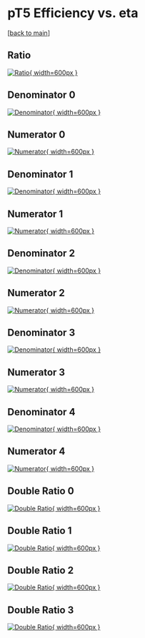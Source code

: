 # pT5 Efficiency vs. eta

[[back to main](./)]



## Ratio

[![Ratio](../mtv/var/pT5_vtr_211_1_eff_eta.png){ width=600px }](../mtv/var/pT5_vtr_211_1_eff_eta.pdf)

## Denominator 0

[![Denominator](../mtv/den/pT5_vtr_211_1_eff_eta_den0.png){ width=600px }](../mtv/den/pT5_vtr_211_1_eff_eta_den0.pdf)

## Numerator 0

[![Numerator](../mtv/num/pT5_vtr_211_1_eff_eta_num0.png){ width=600px }](../mtv/num/pT5_vtr_211_1_eff_eta_num0.pdf)

## Denominator 1

[![Denominator](../mtv/den/pT5_vtr_211_1_eff_eta_den1.png){ width=600px }](../mtv/den/pT5_vtr_211_1_eff_eta_den1.pdf)

## Numerator 1

[![Numerator](../mtv/num/pT5_vtr_211_1_eff_eta_num1.png){ width=600px }](../mtv/num/pT5_vtr_211_1_eff_eta_num1.pdf)

## Denominator 2

[![Denominator](../mtv/den/pT5_vtr_211_1_eff_eta_den2.png){ width=600px }](../mtv/den/pT5_vtr_211_1_eff_eta_den2.pdf)

## Numerator 2

[![Numerator](../mtv/num/pT5_vtr_211_1_eff_eta_num2.png){ width=600px }](../mtv/num/pT5_vtr_211_1_eff_eta_num2.pdf)

## Denominator 3

[![Denominator](../mtv/den/pT5_vtr_211_1_eff_eta_den3.png){ width=600px }](../mtv/den/pT5_vtr_211_1_eff_eta_den3.pdf)

## Numerator 3

[![Numerator](../mtv/num/pT5_vtr_211_1_eff_eta_num3.png){ width=600px }](../mtv/num/pT5_vtr_211_1_eff_eta_num3.pdf)

## Denominator 4

[![Denominator](../mtv/den/pT5_vtr_211_1_eff_eta_den4.png){ width=600px }](../mtv/den/pT5_vtr_211_1_eff_eta_den4.pdf)

## Numerator 4

[![Numerator](../mtv/num/pT5_vtr_211_1_eff_eta_num4.png){ width=600px }](../mtv/num/pT5_vtr_211_1_eff_eta_num4.pdf)

## Double Ratio 0

[![Double Ratio](../mtv/ratio/pT5_vtr_211_1_eff_eta_ratio0.png){ width=600px }](../mtv/ratio/pT5_vtr_211_1_eff_eta_ratio0.pdf)

## Double Ratio 1

[![Double Ratio](../mtv/ratio/pT5_vtr_211_1_eff_eta_ratio1.png){ width=600px }](../mtv/ratio/pT5_vtr_211_1_eff_eta_ratio1.pdf)

## Double Ratio 2

[![Double Ratio](../mtv/ratio/pT5_vtr_211_1_eff_eta_ratio2.png){ width=600px }](../mtv/ratio/pT5_vtr_211_1_eff_eta_ratio2.pdf)

## Double Ratio 3

[![Double Ratio](../mtv/ratio/pT5_vtr_211_1_eff_eta_ratio3.png){ width=600px }](../mtv/ratio/pT5_vtr_211_1_eff_eta_ratio3.pdf)

